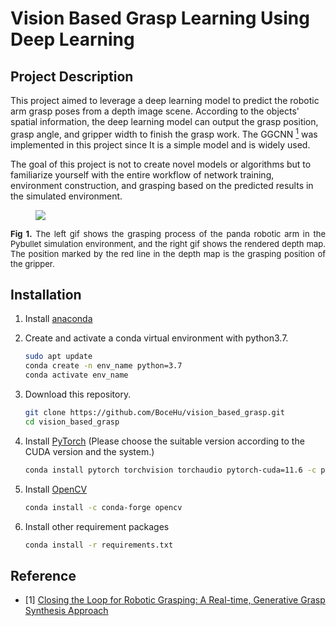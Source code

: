 # Vision Based Grasp Learning Using Deep Learning

## Project Description

This project aimed to leverage a deep learning model to predict the robotic arm grasp poses from a depth image scene. According to the objects' spatial information, the deep learning model can output the grasp position, grasp angle, and gripper width to finish the grasp work. The GGCNN [<sup>1</sup>](#refer-anchor-1) was implemented in this project since It is a simple model and is widely used.

The goal of this project is not to create novel models or algorithms but to familiarize yourself with the entire workflow of network training, environment construction, and grasping based on the predicted results in the simulated environment.

<figure>
    <img src="./images/grasp.gif">
</figure>

<div style="text-align:justify;font-size:13px;"><b>Fig 1.</b> The left gif shows the grasping process of the panda robotic arm in the Pybullet simulation environment, and the right gif shows the rendered depth map. The position marked by the red line in the depth map is the grasping position of the gripper.</div>

## Installation

1. Install [anaconda](https://docs.conda.io/projects/conda/en/latest/user-guide/install/)

2. Create and activate a conda virtual environment with python3.7.

   ```bash
   sudo apt update
   conda create -n env_name python=3.7
   conda activate env_name
   ```

3. Download this repository.

   ```bash
   git clone https://github.com/BoceHu/vision_based_grasp.git
   cd vision_based_grasp
   ```

4. Install [PyTorch](https://pytorch.org/) (Please choose the suitable version according to the CUDA version and the system.)

   ```bash
   conda install pytorch torchvision torchaudio pytorch-cuda=11.6 -c pytorch -c nvidia
   ```

5. Install [OpenCV](https://opencv.org/)

   ```bash
   conda install -c conda-forge opencv
   ```

6. Install other requirement packages

   ```bash
   conda install -r requirements.txt
   ```



## Reference

<div id="refer-anchor-1"></div>

- [1] [Closing the Loop for Robotic Grasping: A Real-time, Generative Grasp Synthesis Approach](https://arxiv.org/abs/1804.05172)

